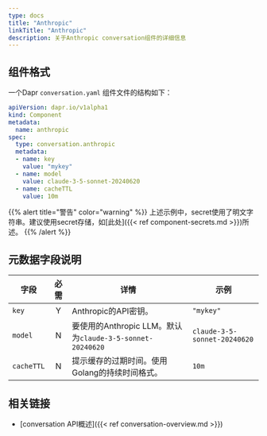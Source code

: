 ```yaml
---
type: docs
title: "Anthropic"
linkTitle: "Anthropic"
description: 关于Anthropic conversation组件的详细信息
---
```


## 组件格式

一个Dapr `conversation.yaml` 组件文件的结构如下：

```yaml
apiVersion: dapr.io/v1alpha1
kind: Component
metadata:
  name: anthropic
spec:
  type: conversation.anthropic
  metadata:
  - name: key
    value: "mykey"
  - name: model
    value: claude-3-5-sonnet-20240620
  - name: cacheTTL
    value: 10m
```

{{% alert title="警告" color="warning" %}}
上述示例中，secret使用了明文字符串。建议使用secret存储，如[此处]({{< ref component-secrets.md >}})所述。
{{% /alert %}}

## 元数据字段说明

| 字段              | 必需 | 详情 | 示例 |
|--------------------|:--------:|---------|---------|
| `key`   | Y | Anthropic的API密钥。 | `"mykey"` |
| `model` | N | 要使用的Anthropic LLM。默认为`claude-3-5-sonnet-20240620`  | `claude-3-5-sonnet-20240620` |
| `cacheTTL` | N | 提示缓存的过期时间。使用Golang的持续时间格式。  | `10m` |

## 相关链接

- [conversation API概述]({{< ref conversation-overview.md >}})
